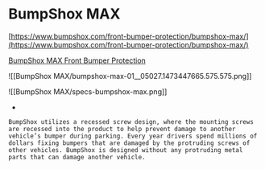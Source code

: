 # BumpShox MAX

[https://www.bumpshox.com/front-bumper-protection/bumpshox-max/](https://www.bumpshox.com/front-bumper-protection/bumpshox-max/)

[BumpShox MAX Front Bumper Protection](https://cdn10.bigcommerce.com/s-9hvugxbowm/products/103/images/447/bumpshox-max-01__05027.1473447665.1280.1280.png?c=2)

![[BumpShox MAX/bumpshox-max-01__05027.1473447665.575.575.png]]

![[BumpShox MAX/specs-bumpshox-max.png]]

- 

    BumpShox utilizes a recessed screw design, where the mounting screws are recessed into the product to help prevent damage to another vehicle’s bumper during parking. Every year drivers spend millions of dollars fixing bumpers that are damaged by the protruding screws of other vehicles. BumpShox is designed without any protruding metal parts that can damage another vehicle.